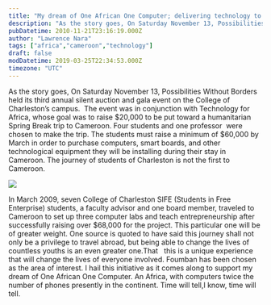 ```yaml
---
title: "My dream of One African One Computer; delivering technology to Cameroon."
description: "As the story goes, On Saturday November 13, Possibilities Without Borders held its third annual silent auction and gala event on the College of Charleston’s cam..."
pubDatetime: 2010-11-21T23:16:19.000Z
author: "Lawrence Nara"
tags: ["africa","cameroon","technology"]
draft: false
modDatetime: 2019-03-25T22:34:53.000Z
timezone: "UTC"
---
```


As the story goes, On Saturday November 13, Possibilities Without Borders held its third annual silent auction and gala event on the College of Charleston’s campus.  The event was in conjunction with Technology for Africa, whose goal was to raise $20,000 to be put toward a humanitarian Spring Break trip to Cameroon. Four students and one professor  were chosen to make the trip. The students must raise a minimum of $60,000 by March in order to purchase computers, smart boards, and other technological equipment they will be installing during their stay in Cameroon. The journey of students of Charleston is not the first to Cameroon.

[![](http://1.bp.blogspot.com/_pYxtBGpfzCk/TOlpxpvPzZI/AAAAAAAAAGg/a0U2e4-NV2A/s320/man+and+computer.JPG)](http://1.bp.blogspot.com/_pYxtBGpfzCk/TOlpxpvPzZI/AAAAAAAAAGg/a0U2e4-NV2A/s1600/man+and+computer.JPG)

In March 2009, seven College of Charleston SIFE (Students in Free Enterprise) students, a faculty advisor and one board member, traveled to Cameroon to set up three computer labs and teach entrepreneurship after successfully raising over $68,000 for the project. This particular one will be of greater weight. One source is quoted to have said this journey shall not only be a privilege to travel abroad, but being able to change the lives of countless youths is an even greater one.That   this is a unique experience that will change the lives of everyone involved. Foumban has been chosen as the area of interest. I hail this initiative as it comes along to support my dream of One African One Computer. An Africa, with computers twice the number of phones presently in the continent. Time will tell,I know, time will tell.
